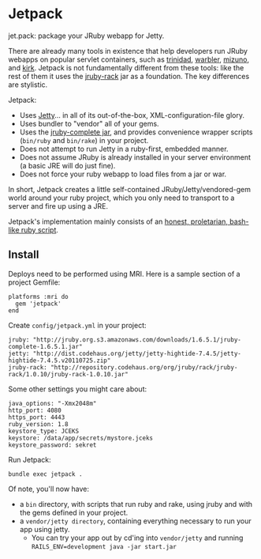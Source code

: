 # Jetpack

jet.pack: package your JRuby webapp for Jetty.

There are already many tools in existence that help developers run JRuby webapps on popular servlet containers,
such as [trinidad](https://github.com/trinidad/trinidad), [warbler](https://github.com/jruby/warbler), [mizuno](https://github.com/matadon/mizuno), and [kirk](https://github.com/strobecorp/kirk).
Jetpack is not fundamentally different from these tools: like the rest of them it uses the [jruby-rack](https://github.com/jruby/jruby-rack) jar as a foundation. The key differences are stylistic.

Jetpack:

* Uses [Jetty](http://jetty.codehaus.org/jetty/)... in all of its
  out-of-the-box, XML-configuration-file glory.
* Uses bundler to "vendor" all of your gems.
* Uses the [jruby-complete jar](http://jruby.org/download), and provides
  convenience wrapper scripts (`bin/ruby` and `bin/rake`) in your project.
* Does not attempt to run Jetty in a ruby-first, embedded manner.
* Does not assume JRuby is already installed in your server environment (a
  basic JRE will do just fine).
* Does not force your ruby webapp to load files from a jar or war.

In short, Jetpack creates a little self-contained JRuby/Jetty/vendored-gem world around your ruby project,
which you only need to transport to a server and fire up using a JRE.

Jetpack's implementation mainly consists of an [honest, proletarian, bash-like ruby script](https://github.com/square/jetpack/blob/master/bin/jetpack).

## Install

Deploys need to be performed using MRI. Here is a sample section of a project Gemfile:

    platforms :mri do
      gem 'jetpack'
    end


Create `config/jetpack.yml` in your project:

    jruby: "http://jruby.org.s3.amazonaws.com/downloads/1.6.5.1/jruby-complete-1.6.5.1.jar"
    jetty: "http://dist.codehaus.org/jetty/jetty-hightide-7.4.5/jetty-hightide-7.4.5.v20110725.zip"
    jruby-rack: "http://repository.codehaus.org/org/jruby/rack/jruby-rack/1.0.10/jruby-rack-1.0.10.jar"

Some other settings you might care about:

    java_options: "-Xmx2048m"
    http_port: 4080
    https_port: 4443
    ruby_version: 1.8
    keystore_type: JCEKS
    keystore: /data/app/secrets/mystore.jceks
    keystore_password: sekret

Run Jetpack:

    bundle exec jetpack .

Of note, you'll now have:

* a `bin` directory, with scripts that run ruby and rake, using jruby and with the gems defined in your project.
* a `vendor/jetty directory`, containing everything necessary to run your app using jetty.
  * You can try your app out by cd'ing into `vendor/jetty` and running `RAILS_ENV=development java -jar start.jar`
